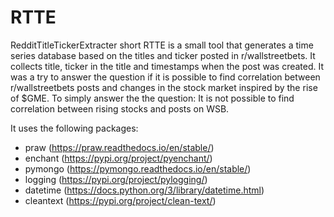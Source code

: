 # RTTE
RedditTitleTickerExtracter short RTTE is a small tool that generates a time series database based on the titles and ticker posted in r/wallstreetbets. It collects title, ticker in the title and timestamps when the post was created. It was a try to answer the question if it is possible to find correlation between r/wallstreetbets posts and changes in the stock market inspired by the rise of $GME. To simply answer the the question: It is not possible to find correlation between rising stocks and posts on WSB.

It uses the following packages:
- praw (https://praw.readthedocs.io/en/stable/)
- enchant (https://pypi.org/project/pyenchant/)
- pymongo (https://pymongo.readthedocs.io/en/stable/)
- logging (https://pypi.org/project/pylogging/)
- datetime (https://docs.python.org/3/library/datetime.html)
- cleantext (https://pypi.org/project/clean-text/)

